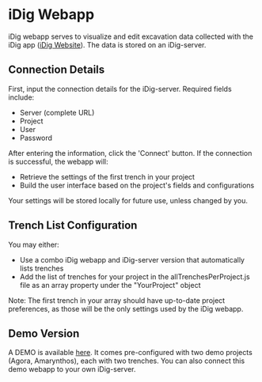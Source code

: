 # iDig Webapp

iDig webapp serves to visualize and edit excavation data collected with the iDig app ([iDig Website](https://idig.tips/)). The data is stored on an iDig-server.

## Connection Details

First, input the connection details for the iDig-server. Required fields include:

- Server (complete URL)
- Project
- User
- Password

After entering the information, click the 'Connect' button. If the connection is successful, the webapp will:

- Retrieve the settings of the first trench in your project
- Build the user interface based on the project's fields and configurations

Your settings will be stored locally for future use, unless changed by you.

## Trench List Configuration

You may either:

- Use a combo iDig webapp and iDig-server version that automatically lists trenches
- Add the list of trenches for your project in the allTrenchesPerProject.js file as an array property under the "YourProject" object

Note: The first trench in your array should have up-to-date project preferences, as those will be the only settings used by the iDig webapp.

## Demo Version

A DEMO is available [here](https://idig.archaiodata.com/). It comes pre-configured with two demo projects (Agora, Amarynthos), each with two trenches. You can also connect this demo webapp to your own iDig-server.
